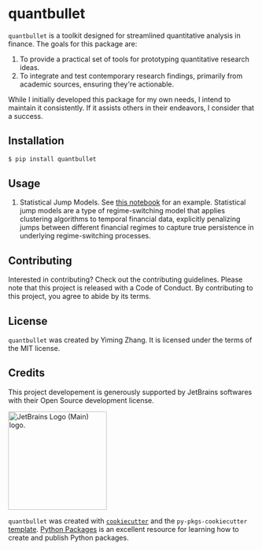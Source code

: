 # quantbullet

`quantbullet` is a toolkit designed for streamlined quantitative analysis in finance. The goals for this package are:

1. To provide a practical set of tools for prototyping quantitative research ideas.
2. To integrate and test contemporary research findings, primarily from academic sources, ensuring they're actionable.

While I initially developed this package for my own needs, I intend to maintain it consistently. If it assists others in their endeavors, I consider that a success.

## Installation

```bash
$ pip install quantbullet
```

## Usage

1. Statistical Jump Models. See [this notebook](./docs/research/jump_model_prod.ipynb) for an example. Statistical jump models are a type of regime-switching model that applies clustering algorithms to temporal financial data, explicitly penalizing jumps between different financial regimes to capture true persistence in underlying regime-switching processes.

## Contributing

Interested in contributing? Check out the contributing guidelines. Please note that this project is released with a Code of Conduct. By contributing to this project, you agree to abide by its terms.

## License

`quantbullet` was created by Yiming Zhang. It is licensed under the terms of the MIT license.

## Credits

This project developement is generously supported by JetBrains softwares with their Open Source development license.

<img src="https://resources.jetbrains.com/storage/products/company/brand/logos/jb_beam.png" alt="JetBrains Logo (Main) logo." width=200>

`quantbullet` was created with [`cookiecutter`](https://cookiecutter.readthedocs.io/en/latest/) and the `py-pkgs-cookiecutter` [template](https://github.com/py-pkgs/py-pkgs-cookiecutter). [Python Packages](https://py-pkgs.org/) is an excellent resource for learning how to create and publish Python packages.
